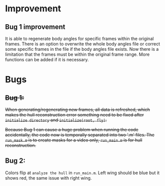# Improvement
## Bug 1 improvement
It is able to regenerate body angles for specific frames within the original frames. There is an option to overwrite the whole body angles file or correct some specific frames in the file if the body angles file exists.
Now there is a limitation that the frames must be within the original frame range. More functions can be added if it is necessary.

# Bugs
## ~~Bug 1:~~
~~When generating/regenerating new frames, all data is refreshed, which makes the hull reconstruction error
something need to be fixed after ```initialize directory``` and ```initialize(root, fly)```.~~
  
~~Because Bug 1 can cause a huge problem when running the code accidentally, the code now is temporally separated into two '.m' files.
The ```run_mask.m``` is to create masks for a video only, ```run_main.m``` is for hull reconstruction.~~

## Bug 2: 
Colors flip at ```analyze the hull``` in ```run_main.m```. Left wing should be blue but it shows red, the same issue with right wing.